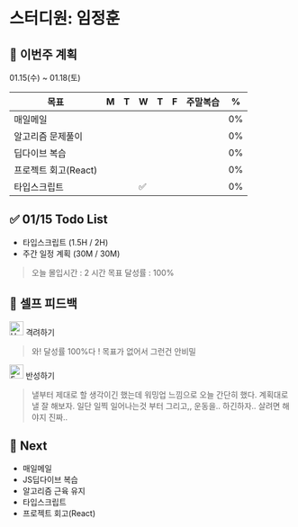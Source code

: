 # 스터디원: 임정훈

## 🚀 이번주 계획

01.15(수) ~ 01.18(토)

| 목표                 | M   | T   | W   | T   | F   | 주말복습 | %   |
| -------------------- | --- | --- | --- | --- | --- | -------- | --- |
| 매일메일             |     |     |     |     |     |          | 0%  |
| 알고리즘 문제풀이    |     |     |     |     |     |          | 0%  |
| 딥다이브 복습        |     |     |     |     |     |          | 0%  |
| 프로젝트 회고(React) |     |     |     |     |     |          | 0%  |
| 타입스크립트         |     |     | ✅  |     |     |          | 0%  |

## ✅ 01/15 Todo List

- 타입스크립트 (1.5H / 2H)
- 주간 일정 계획 (30M / 30M)

> 오늘 몰입시간 : 2 시간
> 목표 달성률 : 100%

## 🎉 셀프 피드백

<img src="https://raw.githubusercontent.com/Tarikul-Islam-Anik/Animated-Fluent-Emojis/master/Emojis/Smilies/Hugging%20Face.png" alt="Hugging Face" width="25" height="25"> 격려하기</img>

> 와! 달성률 100%다 ! 목표가 없어서 그런건 안비밀

<img src="https://raw.githubusercontent.com/Tarikul-Islam-Anik/Animated-Fluent-Emojis/master/Emojis/Smilies/Face%20with%20Monocle.png" alt="Face with Monocle" width="25" height="25"> 반성하기</img>

> 낼부터 제대로 할 생각이긴 했는데 워밍업 느낌으로 오늘 간단히 했다.
> 계획대로 낼 잘 해보자. 일단 일찍 일어나는것 부터
> 그리고,, 운동을.. 하긴하자.. 살려면 해야지 진짜..

## 🌱 Next

- 매일메일
- JS딥다이브 복습
- 알고리즘 근육 유지
- 타입스크립트
- 프로젝트 회고(React)
